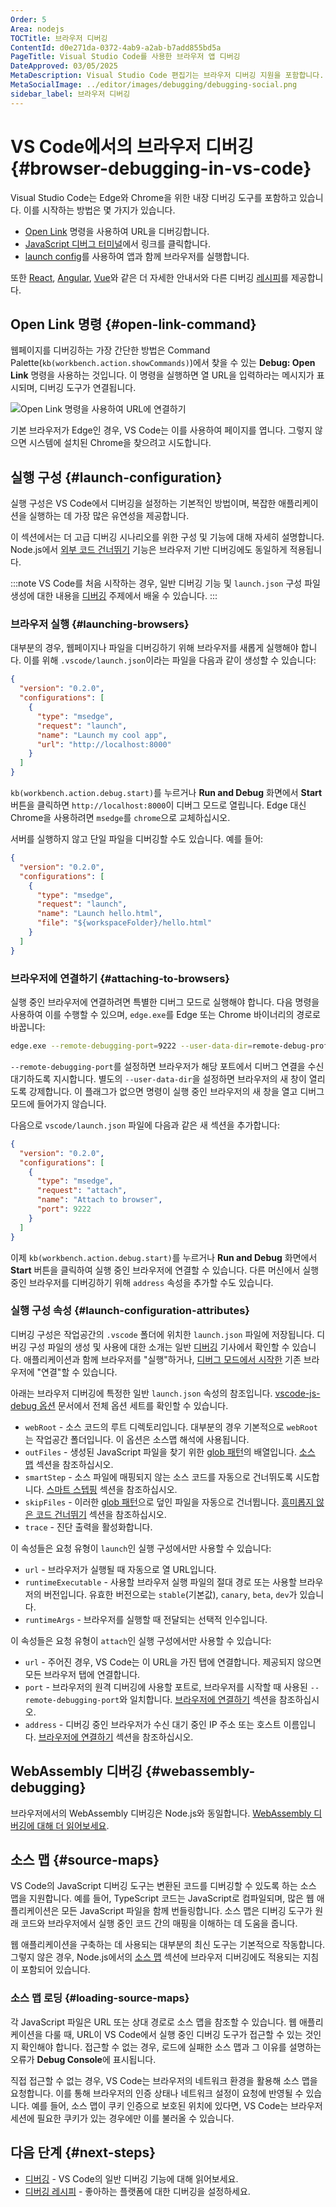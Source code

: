 ```yaml
---
Order: 5
Area: nodejs
TOCTitle: 브라우저 디버깅
ContentId: d0e271da-0372-4ab9-a2ab-b7add855bd5a
PageTitle: Visual Studio Code를 사용한 브라우저 앱 디버깅
DateApproved: 03/05/2025
MetaDescription: Visual Studio Code 편집기는 브라우저 디버깅 지원을 포함합니다. 중단점을 설정하고, 단계별로 실행하며, 변수를 검사하는 등의 작업을 수행할 수 있습니다.
MetaSocialImage: ../editor/images/debugging/debugging-social.png
sidebar_label: 브라우저 디버깅
---
```


# VS Code에서의 브라우저 디버깅 {#browser-debugging-in-vs-code}

Visual Studio Code는 Edge와 Chrome을 위한 내장 디버깅 도구를 포함하고 있습니다. 이를 시작하는 방법은 몇 가지가 있습니다.

- [Open Link](#open-link-command) 명령을 사용하여 URL을 디버깅합니다.
- [JavaScript 디버그 터미널](/docs/nodejs/nodejs-debugging.md#javascript-debug-terminal)에서 링크를 클릭합니다.
- [launch config](#launch-configuration)를 사용하여 앱과 함께 브라우저를 실행합니다.

또한 [React](/docs/nodejs/reactjs-tutorial), [Angular](/docs/nodejs/angular-tutorial), [Vue](/docs/nodejs/vuejs-tutorial)와 같은 더 자세한 안내서와 다른 디버깅 [레시피](/docs/nodejs/debugging-recipes)를 제공합니다.

## Open Link 명령 {#open-link-command}

웹페이지를 디버깅하는 가장 간단한 방법은 Command Palette(`kb(workbench.action.showCommands)`)에서 찾을 수 있는 **Debug: Open Link** 명령을 사용하는 것입니다. 이 명령을 실행하면 열 URL을 입력하라는 메시지가 표시되며, 디버깅 도구가 연결됩니다.

![Open Link 명령을 사용하여 URL에 연결하기](images/browser-debugging/debug-open-link.gif)

기본 브라우저가 Edge인 경우, VS Code는 이를 사용하여 페이지를 엽니다. 그렇지 않으면 시스템에 설치된 Chrome을 찾으려고 시도합니다.

## 실행 구성 {#launch-configuration}

실행 구성은 VS Code에서 디버깅을 설정하는 기본적인 방법이며, 복잡한 애플리케이션을 실행하는 데 가장 많은 유연성을 제공합니다.

이 섹션에서는 더 고급 디버깅 시나리오를 위한 구성 및 기능에 대해 자세히 설명합니다. Node.js에서 [외부 코드 건너뛰기](/docs/nodejs/nodejs-debugging.md#skipping-uninteresting-code) 기능은 브라우저 기반 디버깅에도 동일하게 적용됩니다.

:::note
 VS Code를 처음 시작하는 경우, 일반 디버깅 기능 및 `launch.json` 구성 파일 생성에 대한 내용을 [디버깅](/docs/editor/debugging.md) 주제에서 배울 수 있습니다.
 :::

### 브라우저 실행 {#launching-browsers}

대부분의 경우, 웹페이지나 파일을 디버깅하기 위해 브라우저를 새롭게 실행해야 합니다. 이를 위해 `.vscode/launch.json`이라는 파일을 다음과 같이 생성할 수 있습니다:

```json
{
  "version": "0.2.0",
  "configurations": [
    {
      "type": "msedge",
      "request": "launch",
      "name": "Launch my cool app",
      "url": "http://localhost:8000"
    }
  ]
}
```

`kb(workbench.action.debug.start)`를 누르거나 **Run and Debug** 화면에서 **Start** 버튼을 클릭하면 `http://localhost:8000`이 디버그 모드로 열립니다. Edge 대신 Chrome을 사용하려면 `msedge`를 `chrome`으로 교체하십시오.

서버를 실행하지 않고 단일 파일을 디버깅할 수도 있습니다. 예를 들어:

```json
{
  "version": "0.2.0",
  "configurations": [
    {
      "type": "msedge",
      "request": "launch",
      "name": "Launch hello.html",
      "file": "${workspaceFolder}/hello.html"
    }
  ]
}
```

### 브라우저에 연결하기 {#attaching-to-browsers}

실행 중인 브라우저에 연결하려면 특별한 디버그 모드로 실행해야 합니다. 다음 명령을 사용하여 이를 수행할 수 있으며, `edge.exe`를 Edge 또는 Chrome 바이너리의 경로로 바꿉니다:

```bash
edge.exe --remote-debugging-port=9222 --user-data-dir=remote-debug-profile
```

`--remote-debugging-port`를 설정하면 브라우저가 해당 포트에서 디버그 연결을 수신 대기하도록 지시합니다. 별도의 `--user-data-dir`을 설정하면 브라우저의 새 창이 열리도록 강제합니다. 이 플래그가 없으면 명령이 실행 중인 브라우저의 새 창을 열고 디버그 모드에 들어가지 않습니다.

다음으로 `vscode/launch.json` 파일에 다음과 같은 새 섹션을 추가합니다:

```json
{
  "version": "0.2.0",
  "configurations": [
    {
      "type": "msedge",
      "request": "attach",
      "name": "Attach to browser",
      "port": 9222
    }
  ]
}
```

이제 `kb(workbench.action.debug.start)`를 누르거나 **Run and Debug** 화면에서 **Start** 버튼을 클릭하여 실행 중인 브라우저에 연결할 수 있습니다. 다른 머신에서 실행 중인 브라우저를 디버깅하기 위해 `address` 속성을 추가할 수도 있습니다.

### 실행 구성 속성 {#launch-configuration-attributes}

디버깅 구성은 작업공간의 `.vscode` 폴더에 위치한 `launch.json` 파일에 저장됩니다. 디버깅 구성 파일의 생성 및 사용에 대한 소개는 일반 [디버깅](/docs/editor/debugging-configuration.md#launch-configurations) 기사에서 확인할 수 있습니다. 애플리케이션과 함께 브라우저를 "실행"하거나, [디버그 모드에서 시작한](#attaching-to-browsers) 기존 브라우저에 "연결"할 수 있습니다.

아래는 브라우저 디버깅에 특정한 일반 `launch.json` 속성의 참조입니다. [vscode-js-debug 옵션](https://github.com/microsoft/vscode-js-debug/blob/main/OPTIONS.md) 문서에서 전체 옵션 세트를 확인할 수 있습니다.

- `webRoot` - 소스 코드의 루트 디렉토리입니다. 대부분의 경우 기본적으로 `webRoot`는 작업공간 폴더입니다. 이 옵션은 소스맵 해석에 사용됩니다.
- `outFiles` - 생성된 JavaScript 파일을 찾기 위한 [glob 패턴](/docs/editor/glob-patterns.md)의 배열입니다. [소스 맵](#source-maps) 섹션을 참조하십시오.
- `smartStep` - 소스 파일에 매핑되지 않는 소스 코드를 자동으로 건너뛰도록 시도합니다. [스마트 스텝핑](#smart-stepping) 섹션을 참조하십시오.
- `skipFiles` - 이러한 [glob 패턴](/docs/editor/glob-patterns.md)으로 덮인 파일을 자동으로 건너뜁니다. [흥미롭지 않은 코드 건너뛰기](#skipping-uninteresting-code) 섹션을 참조하십시오.
- `trace` - 진단 출력을 활성화합니다.

이 속성들은 요청 유형이 `launch`인 실행 구성에서만 사용할 수 있습니다:

- `url` - 브라우저가 실행될 때 자동으로 열 URL입니다.
- `runtimeExecutable` - 사용할 브라우저 실행 파일의 절대 경로 또는 사용할 브라우저의 버전입니다. 유효한 버전으로는 `stable`(기본값), `canary`, `beta`, `dev`가 있습니다.
- `runtimeArgs` - 브라우저를 실행할 때 전달되는 선택적 인수입니다.

이 속성들은 요청 유형이 `attach`인 실행 구성에서만 사용할 수 있습니다:

- `url` - 주어진 경우, VS Code는 이 URL을 가진 탭에 연결합니다. 제공되지 않으면 모든 브라우저 탭에 연결합니다.
- `port` - 브라우저의 원격 디버깅에 사용할 포트로, 브라우저를 시작할 때 사용된 `--remote-debugging-port`와 일치합니다. [브라우저에 연결하기](#attaching-to-browsers) 섹션을 참조하십시오.
- `address` - 디버깅 중인 브라우저가 수신 대기 중인 IP 주소 또는 호스트 이름입니다. [브라우저에 연결하기](#attaching-to-browsers) 섹션을 참조하십시오.

## WebAssembly 디버깅 {#webassembly-debugging}

브라우저에서의 WebAssembly 디버깅은 Node.js와 동일합니다. [WebAssembly 디버깅에 대해 더 읽어보세요](/docs/nodejs/nodejs-debugging.md#debugging-webassembly).

## 소스 맵 {#source-maps}

VS Code의 JavaScript 디버깅 도구는 변환된 코드를 디버깅할 수 있도록 하는 소스 맵을 지원합니다. 예를 들어, TypeScript 코드는 JavaScript로 컴파일되며, 많은 웹 애플리케이션은 모든 JavaScript 파일을 함께 번들링합니다. 소스 맵은 디버깅 도구가 원래 코드와 브라우저에서 실행 중인 코드 간의 매핑을 이해하는 데 도움을 줍니다.

웹 애플리케이션을 구축하는 데 사용되는 대부분의 최신 도구는 기본적으로 작동합니다. 그렇지 않은 경우, Node.js에서의 [소스 맵](#source-maps) 섹션에 브라우저 디버깅에도 적용되는 지침이 포함되어 있습니다.

### 소스 맵 로딩 {#loading-source-maps}

각 JavaScript 파일은 URL 또는 상대 경로로 소스 맵을 참조할 수 있습니다. 웹 애플리케이션을 다룰 때, URL이 VS Code에서 실행 중인 디버깅 도구가 접근할 수 있는 것인지 확인해야 합니다. 접근할 수 없는 경우, 로드에 실패한 소스 맵과 그 이유를 설명하는 오류가 **Debug Console**에 표시됩니다.

직접 접근할 수 없는 경우, VS Code는 브라우저의 네트워크 환경을 활용해 소스 맵을 요청합니다. 이를 통해 브라우저의 인증 상태나 네트워크 설정이 요청에 반영될 수 있습니다.
예를 들어, 소스 맵이 쿠키 인증으로 보호된 위치에 있다면, VS Code는 브라우저 세션에 필요한 쿠키가 있는 경우에만 이를 불러올 수 있습니다.

## 다음 단계 {#next-steps}

- [디버깅](/docs/editor/debugging.md) - VS Code의 일반 디버깅 기능에 대해 읽어보세요.
- [디버깅 레시피](/docs/nodejs/debugging-recipes.md) - 좋아하는 플랫폼에 대한 디버깅을 설정하세요.
